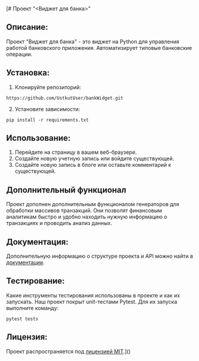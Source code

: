 [# Проект "<Виджет для банка>"

## Описание:

Проект "Виджет для банка" - это виджет на Python для управления работой банковского приложения. Автоматизирует типовые банковские операции.

## Установка:

1. Клонируйте репозиторий:
```
https://github.com/UstkutUser/bankWidget.git
```

2. Установите зависимости:
```
pip install -r requirements.txt
```

## Использование:

1. Перейдите на страницу в вашем веб-браузере.
2. Создайте новую учетную запись или войдите существующей.
3. Создайте новую запись в блоге или оставьте комментарий к существующей.

## Дополнительный функционал

Проект дополнен дополнительным функционалом генераторов для обработки массивов транзакций. Они позволят финансовым аналитикам быстро и удобно находить нужную информацию о транзакциях и проводить анализ данных. 

## Документация:

Дополнительную информацию о структуре проекта и API можно найти в [документации](docs/README.md).

## Тестирование:

Какие инструменты тестирования использованы в проекте и как их запускать.
Наш проект покрыт unit-тестами Pytest. Для их запуска выполните команду:
```
pytest tests
```


## Лицензия:

Проект распространяется под [лицензией MIT](LICENSE).]()